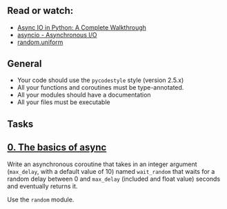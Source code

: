 # 

## Read or watch:

* [Async IO in Python: A Complete Walkthrough](https://realpython.com/async-io-python/)
* [asyncio - Asynchronous I/O](https://docs.python.org/3/library/asyncio.html)
* [random.uniform](https://docs.python.org/3/library/random.html#random.uniform)

## General

* Your code should use the `pycodestyle` style (version 2.5.x)
* All your functions and coroutines must be type-annotated.
* All your modules should have a documentation
* All your files must be executable


## Tasks

## [0. The basics of async](./0-basic_async_syntax.py)
Write an asynchronous coroutine that takes in an integer argument (`max_delay`, with a default value of 10) named `wait_random` that waits for a random delay between 0 and `max_delay` (included and float value) seconds and eventually returns it.

Use the `random` module.


